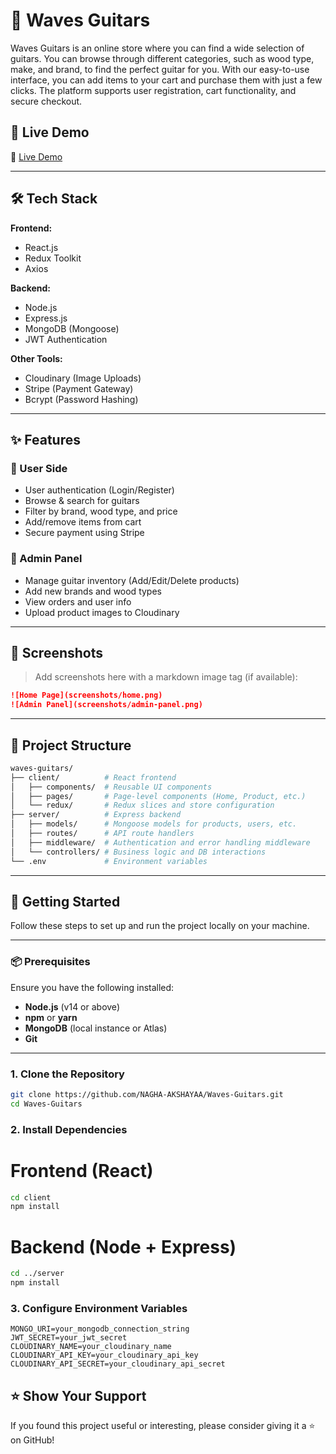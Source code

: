 # 🎸 Waves Guitars
Waves Guitars is an online store where you can find a wide selection of guitars. 
You can browse through different categories, such as wood type, make, and brand, to find the perfect guitar for you. 
With our easy-to-use interface, you can add items to your cart and purchase them with just a few clicks.
The platform supports user registration, cart functionality, and secure checkout.

## 🔗 Live Demo

🚀 [Live Demo](https://waves-webapp-tau.vercel.app/)

---

## 🛠️ Tech Stack

**Frontend:**
- React.js
- Redux Toolkit
- Axios

**Backend:**
- Node.js
- Express.js
- MongoDB (Mongoose)
- JWT Authentication

**Other Tools:**
- Cloudinary (Image Uploads)
- Stripe (Payment Gateway)
- Bcrypt (Password Hashing)

---

## ✨ Features

### 👤 User Side
- User authentication (Login/Register)
- Browse & search for guitars
- Filter by brand, wood type, and price
- Add/remove items from cart
- Secure payment using Stripe

### 🔧 Admin Panel
- Manage guitar inventory (Add/Edit/Delete products)
- Add new brands and wood types
- View orders and user info
- Upload product images to Cloudinary

---

## 📸 Screenshots

> Add screenshots here with a markdown image tag (if available):

```md
![Home Page](screenshots/home.png)
![Admin Panel](screenshots/admin-panel.png)
```

---
## 📁 Project Structure

```bash
waves-guitars/
├── client/          # React frontend
│   ├── components/  # Reusable UI components
│   ├── pages/       # Page-level components (Home, Product, etc.)
│   └── redux/       # Redux slices and store configuration
├── server/          # Express backend
│   ├── models/      # Mongoose models for products, users, etc.
│   ├── routes/      # API route handlers
│   ├── middleware/  # Authentication and error handling middleware
│   └── controllers/ # Business logic and DB interactions
└── .env             # Environment variables
```
---
## 🚀 Getting Started

Follow these steps to set up and run the project locally on your machine.

---

### 📦 Prerequisites

Ensure you have the following installed:

- **Node.js** (v14 or above)
- **npm** or **yarn**
- **MongoDB** (local instance or Atlas)
- **Git**

---

### 1. Clone the Repository

```bash
git clone https://github.com/NAGHA-AKSHAYAA/Waves-Guitars.git
cd Waves-Guitars
```

### 2. Install Dependencies
# Frontend (React)
```bash
cd client
npm install
```
# Backend (Node + Express)
```bash
cd ../server
npm install
```
### 3. Configure Environment Variables
```env
MONGO_URI=your_mongodb_connection_string
JWT_SECRET=your_jwt_secret
CLOUDINARY_NAME=your_cloudinary_name
CLOUDINARY_API_KEY=your_cloudinary_api_key
CLOUDINARY_API_SECRET=your_cloudinary_api_secret
```
## ⭐️ Show Your Support

If you found this project useful or interesting, please consider giving it a ⭐️ on GitHub!


